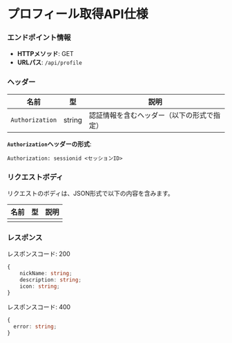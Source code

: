 # プロフィール取得API仕様

### エンドポイント情報

- **HTTPメソッド**: GET
- **URLパス**: `/api/profile`

### ヘッダー

| 名前            | 型     | 説明                                       |
| --------------- | ------ | ------------------------------------------ |
| `Authorization` | string | 認証情報を含むヘッダー（以下の形式で指定） |

**`Authorization`ヘッダーの形式**:

```
Authorization: sessionid <セッションID>
```


### リクエストボディ

リクエストのボディは、JSON形式で以下の内容を含みます。

| 名前        | 型     | 説明                           |
| ----------- | ------ | ------------------------------ |
| | | |

### レスポンス

レスポンスコード: 200

```ts
{
    nickName: string;
    description: string;
    icon: string;
}
```

レスポンスコード: 400

```ts
{
  error: string;
}
```